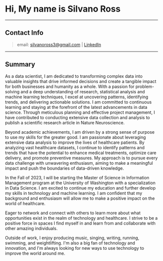 # Hi, My name is Silvano Ross
---
## Contact Info
> email: silvanoross3@gmail.com | [LinkedIn](https://www.linkedin.com/in/silvano-ross-b6a15a93/) 
---
## Summary

As a data scientist, I am dedicated to transforming complex data into valuable insights that drive informed decisions and create a tangible impact for both businesses and humanity as a whole. With a passion for problem-solving and a deep understanding of research, statistical analysis and machine learning techniques, I excel at uncovering patterns, identifying trends, and delivering actionable solutions. I am committed to continuous learning and staying at the forefront of the latest advancements in data science. Through meticulous planning and effective project management, I have contributed to conducting extensive data collection and analysis to publish a scientific research article in Nature Neuroscience. 

Beyond academic achievements, I am driven by a strong sense of purpose to use my skills for the greater good. I am passionate about leveraging extensive data analysis to improve the lives of healthcare patients. By analyzing vast healthcare datasets, I continue to identify patterns and trends that have the potential to enhance medical treatments, optimize care delivery, and promote preventive measures. My approach is to pursue every data challenge with unwavering enthusiasm, aiming to make a meaningful impact and push the boundaries of data-driven knowledge.

In the Fall of 2023, I will be starting the Master of Science in Information Management program at the University of Washington with a specialization in Data Science. I am excited to continue my education and further develop my skills in technology and machine learning. I am confident that my background and enthusiasm will allow me to make a positive impact on the world of healthcare.

Eager to network and connect with others to learn more about what opportunities exist in the realm of technology and healthcare. I strive to be a positive force in spaces I find myself in and learn from and collaborate with other amazing individuals. 

Outside of work, I enjoy producing music, singing, writing, running, swimming, and weightlifting. I'm also a big fan of technology and innovation, and I'm always looking for new ways to use technology to improve the world around me.
